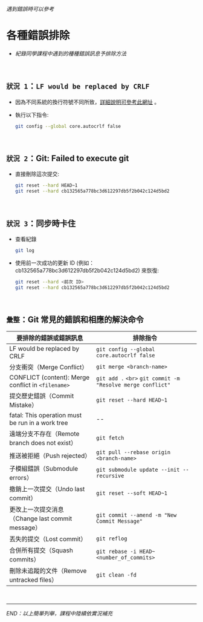 _遇到錯誤時可以參考_

# 各種錯誤排除

- _紀錄同學課程中遇到的種種錯誤訊息予排除方法_

</br>

## `狀況 1`：`LF would be replaced by CRLF` 

- 因為不同系統的換行符號不同所致，[詳細說明可參考此網址](https://linuxhint.com/fix-lf-will-replaced-by-crlf-warning-in-gif/) 。


- 執行以下指令:

  ```bash
  git config --global core.autocrlf false
  ```

</br>

## `狀況 2`：Git: Failed to execute git

- 直接刪除這次提交:

  ```bash
  git reset --hard HEAD~1
  git reset --hard cb132565a778bc3d612297db5f2b042c124d5bd2
  ```

</br>

## `狀況 3`：同步時卡住

- 查看紀錄

  ```bash
  git log
  ```
- 使用前一次成功的更新 ID (例如：cb132565a778bc3d612297db5f2b042c124d5bd2) 來恢復:

  ```bash
  git reset --hard <前次 ID>
  git reset --hard cb132565a778bc3d612297db5f2b042c124d5bd2
  ```

</br>

## `彙整`：Git 常見的錯誤和相應的解決命令

| 要排除的錯誤或錯誤訊息                               | 排除指令                                                          |
| ---------------------------------------------------- | ----------------------------------------------------------------- |
| LF would be replaced by CRLF                         | `git config --global core.autocrlf false`                       |
| 分支衝突（Merge Conflict）                           | `git merge <branch-name>`                                       |
| CONFLICT (content): Merge conflict in `<filename>` | `git add .` `<br>` `git commit -m "Resolve merge conflict"` |
| 提交歷史錯誤（Commit Mistake）                       | `git reset --hard HEAD~1`                                       |
| fatal: This operation must be run in a work tree     | --                                                                |
| 遠端分支不存在（Remote branch does not exist）       | `git fetch`                                                     |
| 推送被拒絕（Push rejected）                          | `git pull --rebase origin <branch-name>`                        |
| 子模組錯誤（Submodule errors）                       | `git submodule update --init --recursive`                       |
| 撤銷上一次提交（Undo last commit）                   | `git reset --soft HEAD~1`                                       |
| 更改上一次提交消息（Change last commit message）     | `git commit --amend -m "New Commit Message"`                    |
| 丟失的提交（Lost commit）                            | `git reflog`                                                    |
| 合併所有提交（Squash commits）                       | `git rebase -i HEAD~<number_of_commits>`                        |
| 刪除未追蹤的文件（Remove untracked files）           | `git clean -fd`                                                 |

</br>

---

_END：以上簡單列舉，課程中陸續依實況補充_
